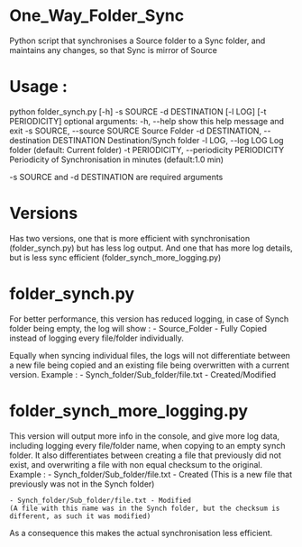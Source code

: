 # One_Way_Folder_Sync
Python script that synchronises a Source folder to a Sync folder, and maintains any changes, so that Sync is mirror of Source

# Usage :
python folder_synch.py [-h] -s SOURCE -d DESTINATION [-l LOG] [-t PERIODICITY]
optional arguments:
  -h, --help                                             show this help message and exit
  -s SOURCE, --source SOURCE                             Source Folder
  -d DESTINATION, --destination DESTINATION              Destination/Synch folder
  -l LOG, --log LOG                                      Log folder (default: Current folder)
  -t PERIODICITY, --periodicity PERIODICITY              Periodicity of Synchronisation in minutes (default:1.0 min)
  
-s SOURCE and -d DESTINATION are required arguments

# Versions
Has two versions, one that is more efficient with synchronisation (folder_synch.py) but has less log output. And one that has more log details, but is less sync efficient (folder_synch_more_logging.py)

# folder_synch.py
For better performance, this version has reduced logging, in case of Synch folder being empty, the log will show :
    - Source_Folder - Fully Copied
instead of logging every file/folder individually.

Equally when syncing individual files, the logs will not differentiate between a new file being copied and an existing file being overwritten with a current version. Example :
    - Synch_folder/Sub_folder/file.txt -  Created/Modified


# folder_synch_more_logging.py
This version will output more info in the console, and give more log data, including logging every file/folder name, when copying to an empty synch folder.
It also differentiates between creating a file that previously did not exist, and overwriting a file with non equal checksum to the original. 
Example :
    - Synch_folder/Sub_folder/file.txt -  Created 
    (This is a new file that previously was not in the Synch folder)
    
    - Synch_folder/Sub_folder/file.txt - Modified 
    (A file with this name was in the Synch folder, but the checksum is different, as such it was modified) 
    
As a consequence this makes the actual synchronisation less efficient.
